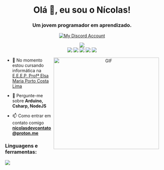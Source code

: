 <p align="center">
    <h1 align="center">Olá 👋, eu sou o Nícolas!</h1>
    <h3 align="center">Um jovem programador em aprendizado.</h3>
    <p align="center">
    <a href="https://discord.com/users/489193379629105153" target="_blank">
    <img alt="My Discord Account" src="https://discord.c99.nl/widget/theme-1/489193379629105153.png"  />
    </a><br>
</p>
<p align="center">
<a href="https://github.com/pedronicolasg">
    <img src="http://github-readme-streak-stats.herokuapp.com?user=pedronicolasg&theme=gotham&hide_border=true&date_format=M%20j%5B%2C%20Y%5D"><br>
    <a href="https://instagram.com/pedronicolasg"><img src="https://img.shields.io/badge/instagram-%2312100E.svg?&style=for-the-badge&logo=instagram&logoColor=white&color=black" /></a>
    <a href="https://www.youtube.com/@NicolasDEV"><img src="https://img.shields.io/badge/youtube-%2312100E.svg?&style=for-the-badge&logo=youtube&logoColor=white&color=red" /></a>
    <a href="https://www.linkedin.com/in/pedronicolasg/"><img src="https://img.shields.io/badge/linkedin-%2312100E.svg?&style=for-the-badge&logo=linkedin&logoColor=white&color=blue" /></a>
    <a href="https://www.twitch.tv/pedronicolasg"><img src="https://img.shields.io/badge/twitch-%2312100E.svg?&style=for-the-badge&logo=twitch&logoColor=white&color=purple" /></a>
    <a href="https://stackoverflow.com/users/16832575"><img src="https://img.shields.io/badge/stackoverflow-%2312100E.svg?&style=for-the-badge&logo=stackoverflow&logoColor=white&color=black" /></a></p>
</a>
</p>

<a target="_blank" align="center">
  <img align="right" top="500" height="300" width="345" alt="GIF" src="https://github-readme-stats.vercel.app/api/top-langs?username=pedronicolasg&theme=gotham&show_icons=true&locale=en">
    
</a>

- 🌱 No momento estou cursando informática na [E.E.E.P. Profª Elsa Maria Porto Costa Lima](https://www.instagram.com/eparacati/)

- 💬 Pergunte-me sobre **Arduino, Csharp, NodeJS**

- 📫 Como entrar em contato comigo **nicolasdevcontato@proton.me**

<h3 align="left">Linguagens e ferramentas:</h3>
<p align="left">
    <img src="https://skillicons.dev/icons?i=html,css,php,js,nodejs,tailwind,bots,cs,arduino&perline=8" />
</p>

